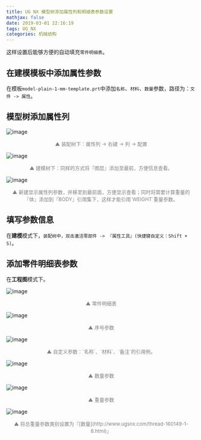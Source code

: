 ```yaml
---
title: UG NX 模型树添加属性列和明细表参数设置
mathjax: false
date: 2019-03-01 22:16:19
tags: UG_NX
categories: 机械结构
---
```


这样设置后能够方便的自动填充`零件明细表`。

## 在建模模板中添加属性参数

在模板`model-plain-1-mm-template.prt`中添加`名称`、`材料`、`数量`参数，路径为：`文件 -> 属性`。

<!--more-->

## 模型树添加属性列

![image](http://image.huvjie.com/190301-04_img01.jpg)
<div style="font-size:13px;color:gray;text-align:center">▲ 装配树下：属性列 -> 右键 -> 列 -> 配置</div>

![image](http://image.huvjie.com/190301-04_img02.jpg)
<div style="font-size:13px;color:gray;text-align:center">▲ 建模树下：同样的方式将『图层』添加至最前，方便信息查看。</div>

![image](http://image.huvjie.com/190301-04_img03.jpg)
<div style="font-size:13px;color:gray;text-align:center">▲ 新建显示属性列参数，并移至到最前面，方便显示查看；同时将需要计算重量的『体』添加到『BODY』引用集下，这样才能引用`WEIGHT`重量参数。</div>

## 填写参数信息

在**建模**模式下，`装配树中，双击激活零部件 -> 『属性工具』(快捷键自定义：Shift + S)`。

## 添加零件明细表参数

在**工程图**模式下。

<!--![image](https://wx1.sinaimg.cn/large/006mcMYXgy1g0no4x9roij30hc04874c.jpg)-->
![image](http://image.huvjie.com/190301-04_img04.jpg)
<div style="font-size:13px;color:gray;text-align:center">▲ 零件明细表</div>

![image](http://image.huvjie.com/190301-04_img05.jpg)
<div style="font-size:13px;color:gray;text-align:center">▲ 序号参数</div>

![image](http://image.huvjie.com/190301-04_img06.jpg)
<div style="font-size:13px;color:gray;text-align:center">▲ 自定义参数：`名称`、`材料`、`备注`的引用例。</div>

![image](http://image.huvjie.com/190301-04_img07.jpg)
<div style="font-size:13px;color:gray;text-align:center">▲ 数量参数</div>

![image](http://image.huvjie.com/190301-04_img08.jpg)
<div style="font-size:13px;color:gray;text-align:center">▲ 重量参数</div>

![image](http://image.huvjie.com/190301-04_img09.jpg)
<div style="font-size:13px;color:gray;text-align:center">▲ 将总重量参数类别设置为『[数量](http://www.ugsnx.com/thread-160149-1-8.html)』</div>

<!--
<hr/>
<span style="color:gray;font-size:12px">
参考：
1. [link-01]()
2. [link-01]()
3. [link-01]()
4. [link-01]()
5. [link-01]()
</span>
-->
